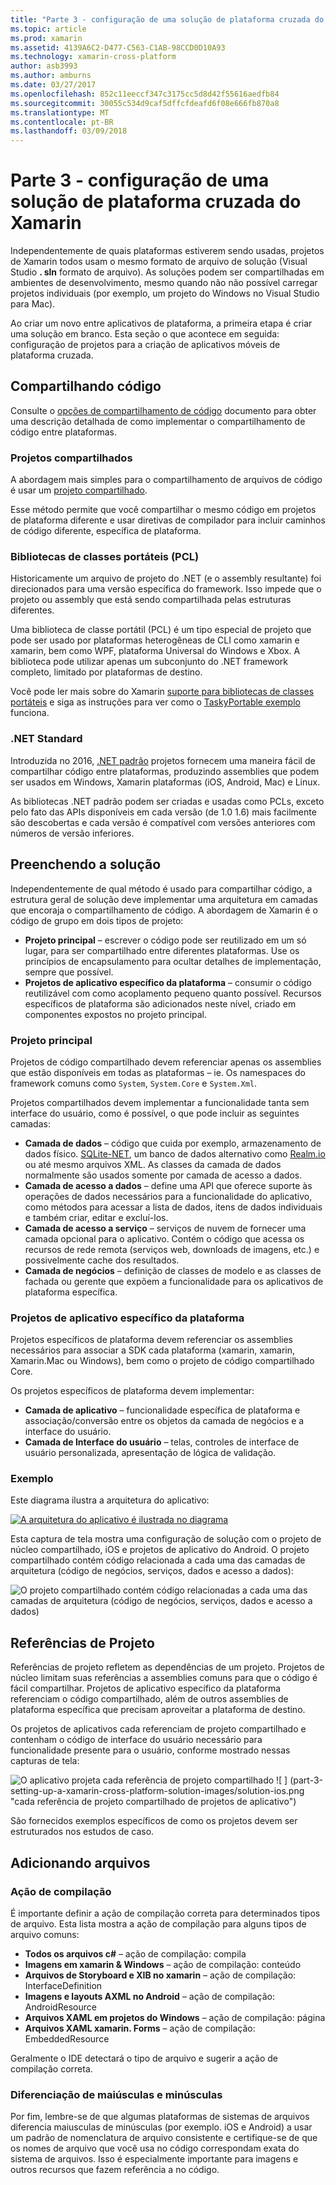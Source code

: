 ```yaml
---
title: "Parte 3 - configuração de uma solução de plataforma cruzada do Xamarin"
ms.topic: article
ms.prod: xamarin
ms.assetid: 4139A6C2-D477-C563-C1AB-98CCD0D10A93
ms.technology: xamarin-cross-platform
author: asb3993
ms.author: amburns
ms.date: 03/27/2017
ms.openlocfilehash: 852c11eeccf347c3175cc5d8d42f55616aedfb84
ms.sourcegitcommit: 30055c534d9caf5dffcfdeafd6f08e666fb870a8
ms.translationtype: MT
ms.contentlocale: pt-BR
ms.lasthandoff: 03/09/2018
---
```

# <a name="part-3---setting-up-a-xamarin-cross-platform-solution"></a>Parte 3 - configuração de uma solução de plataforma cruzada do Xamarin

Independentemente de quais plataformas estiverem sendo usadas, projetos de Xamarin todos usam o mesmo formato de arquivo de solução (Visual Studio **. sln** formato de arquivo). As soluções podem ser compartilhadas em ambientes de desenvolvimento, mesmo quando não não possível carregar projetos individuais (por exemplo, um projeto do Windows no Visual Studio para Mac).



Ao criar um novo entre aplicativos de plataforma, a primeira etapa é criar uma solução em branco. Esta seção o que acontece em seguida: configuração de projetos para a criação de aplicativos móveis de plataforma cruzada.

 <a name="Sharing_Code" />


## <a name="sharing-code"></a>Compartilhando código

Consulte o [opções de compartilhamento de código](~/cross-platform/app-fundamentals/code-sharing.md) documento para obter uma descrição detalhada de como implementar o compartilhamento de código entre plataformas.

 <a name="Shared_Asset_Projects" />


### <a name="shared-projects"></a>Projetos compartilhados

A abordagem mais simples para o compartilhamento de arquivos de código é usar um [projeto compartilhado](~/cross-platform/app-fundamentals/shared-projects.md).

Esse método permite que você compartilhar o mesmo código em projetos de plataforma diferente e usar diretivas de compilador para incluir caminhos de código diferente, específica de plataforma.

 <a name="Portable_Class_Libraries" />


### <a name="portable-class-libraries-pcl"></a>Bibliotecas de classes portáteis (PCL)

Historicamente um arquivo de projeto do .NET (e o assembly resultante) foi direcionados para uma versão específica do framework. Isso impede que o projeto ou assembly que está sendo compartilhada pelas estruturas diferentes.

Uma biblioteca de classe portátil (PCL) é um tipo especial de projeto que pode ser usado por plataformas heterogêneas de CLI como xamarin e xamarin, bem como WPF, plataforma Universal do Windows e Xbox. A biblioteca pode utilizar apenas um subconjunto do .NET framework completo, limitado por plataformas de destino.

Você pode ler mais sobre do Xamarin [suporte para bibliotecas de classes portáteis](~/cross-platform/app-fundamentals/pcl.md) e siga as instruções para ver como o [TaskyPortable exemplo](https://github.com/xamarin/mobile-samples/tree/master/TaskyPortable) funciona.


### <a name="net-standard"></a>.NET Standard

Introduzida no 2016, [.NET padrão](~/cross-platform/app-fundamentals/net-standard.md) projetos fornecem uma maneira fácil de compartilhar código entre plataformas, produzindo assemblies que podem ser usados em Windows, Xamarin plataformas (iOS, Android, Mac) e Linux.

As bibliotecas .NET padrão podem ser criadas e usadas como PCLs, exceto pelo fato das APIs disponíveis em cada versão (de 1.0 1.6) mais facilmente são descobertas e cada versão é compatível com versões anteriores com números de versão inferiores.



 <a name="Populating_the_Solution" />


## <a name="populating-the-solution"></a>Preenchendo a solução

Independentemente de qual método é usado para compartilhar código, a estrutura geral de solução deve implementar uma arquitetura em camadas que encoraja o compartilhamento de código.
A abordagem de Xamarin é o código de grupo em dois tipos de projeto:

-   **Projeto principal** – escrever o código pode ser reutilizado em um só lugar, para ser compartilhado entre diferentes plataformas. Use os princípios de encapsulamento para ocultar detalhes de implementação, sempre que possível.
-   **Projetos de aplicativo específico da plataforma** – consumir o código reutilizável com como acoplamento pequeno quanto possível. Recursos específicos de plataforma são adicionados neste nível, criado em componentes expostos no projeto principal.


 <a name="Core_Project" />


### <a name="core-project"></a>Projeto principal

Projetos de código compartilhado devem referenciar apenas os assemblies que estão disponíveis em todas as plataformas – ie. Os namespaces do framework comuns como `System`, `System.Core` e `System.Xml`.

Projetos compartilhados devem implementar a funcionalidade tanta sem interface do usuário, como é possível, o que pode incluir as seguintes camadas:

-   **Camada de dados** – código que cuida por exemplo, armazenamento de dados físico.  [SQLite-NET](https://github.com/praeclarum/sqlite-net), um banco de dados alternativo como [Realm.io](https://realm.io/products/realm-mobile-database/) ou até mesmo arquivos XML. As classes da camada de dados normalmente são usados somente por camada de acesso a dados.
-   **Camada de acesso a dados** – define uma API que oferece suporte às operações de dados necessários para a funcionalidade do aplicativo, como métodos para acessar a lista de dados, itens de dados individuais e também criar, editar e excluí-los.
-   **Camada de acesso a serviço** – serviços de nuvem de fornecer uma camada opcional para o aplicativo. Contém o código que acessa os recursos de rede remota (serviços web, downloads de imagens, etc.) e possivelmente cache dos resultados.
-   **Camada de negócios** – definição de classes de modelo e as classes de fachada ou gerente que expõem a funcionalidade para os aplicativos de plataforma específica.


 <a name="Platform-Specific_Application_Projects" />


### <a name="platform-specific-application-projects"></a>Projetos de aplicativo específico da plataforma

Projetos específicos de plataforma devem referenciar os assemblies necessários para associar a SDK cada plataforma (xamarin, xamarin, Xamarin.Mac ou Windows), bem como o projeto de código compartilhado Core.

Os projetos específicos de plataforma devem implementar:

-   **Camada de aplicativo** – funcionalidade específica de plataforma e associação/conversão entre os objetos da camada de negócios e a interface do usuário.
-   **Camada de Interface do usuário** – telas, controles de interface de usuário personalizada, apresentação de lógica de validação.


<a name="Example" />


### <a name="example"></a>Exemplo

Este diagrama ilustra a arquitetura do aplicativo:

 [ ![](part-3-setting-up-a-xamarin-cross-platform-solution-images/conceptualarchitecture.png "A arquitetura do aplicativo é ilustrada no diagrama")](part-3-setting-up-a-xamarin-cross-platform-solution-images/conceptualarchitecture.png#lightbox)

Esta captura de tela mostra uma configuração de solução com o projeto de núcleo compartilhado, iOS e projetos de aplicativo do Android. O projeto compartilhado contém código relacionada a cada uma das camadas de arquitetura (código de negócios, serviços, dados e acesso a dados):

 ![](part-3-setting-up-a-xamarin-cross-platform-solution-images/core-solution-example.png "O projeto compartilhado contém código relacionadas a cada uma das camadas de arquitetura (código de negócios, serviços, dados e acesso a dados)")


 <a name="Project_References" />


## <a name="project-references"></a>Referências de Projeto

Referências de projeto refletem as dependências de um projeto. Projetos de núcleo limitam suas referências a assemblies comuns para que o código é fácil compartilhar.
Projetos de aplicativo específico da plataforma referenciam o código compartilhado, além de outros assemblies de plataforma específica que precisam aproveitar a plataforma de destino.

Os projetos de aplicativos cada referenciam de projeto compartilhado e contenham o código de interface do usuário necessário para funcionalidade presente para o usuário, conforme mostrado nessas capturas de tela:

![](part-3-setting-up-a-xamarin-cross-platform-solution-images/solution-android.png "O aplicativo projeta cada referência de projeto compartilhado") ![ ] (part-3-setting-up-a-xamarin-cross-platform-solution-images/solution-ios.png "cada referência de projeto compartilhado de projetos de aplicativo")


São fornecidos exemplos específicos de como os projetos devem ser estruturados nos estudos de caso.

 <a name="Adding_Files" />


## <a name="adding-files"></a>Adicionando arquivos

 <a name="Build_Action" />


### <a name="build-action"></a>Ação de compilação

É importante definir a ação de compilação correta para determinados tipos de arquivo. Esta lista mostra a ação de compilação para alguns tipos de arquivo comuns:

-  **Todos os arquivos c#** – ação de compilação: compila
-   **Imagens em xamarin & Windows** – ação de compilação: conteúdo
-   **Arquivos de Storyboard e XIB no xamarin** – ação de compilação: InterfaceDefinition
-   **Imagens e layouts AXML no Android** – ação de compilação: AndroidResource
-  **Arquivos XAML em projetos do Windows** – ação de compilação: página
-  **Arquivos XAML xamarin. Forms** – ação de compilação: EmbeddedResource


Geralmente o IDE detectará o tipo de arquivo e sugerir a ação de compilação correta.

 <a name="Case_Sensitivity" />


### <a name="case-sensitivity"></a>Diferenciação de maiúsculas e minúsculas

Por fim, lembre-se de que algumas plataformas de sistemas de arquivos diferencia maiusculas de minúsculas (por exemplo.
iOS e Android) a usar um padrão de nomenclatura de arquivo consistente e certifique-se de que os nomes de arquivo que você usa no código correspondam exata do sistema de arquivos. Isso é especialmente importante para imagens e outros recursos que fazem referência a no código.
